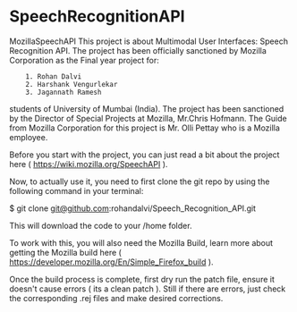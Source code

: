 # SpeechRecognitionAPI
MozillaSpeechAPI
This project is about Multimodal User Interfaces: Speech Recognition API.
The project has been officially sanctioned by Mozilla Corporation as the Final year project for:
        
        1. Rohan Dalvi
        2. Harshank Vengurlekar
        3. Jagannath Ramesh

students of University of Mumbai (India). The project has been sanctioned by the Director of Special Projects at Mozilla, Mr.Chris Hofmann. 
The Guide from Mozilla Corporation for this project is Mr. Olli Pettay who is a Mozilla employee.

Before you start with the project, you can just read a bit about the project here ( https://wiki.mozilla.org/SpeechAPI ).

Now, to actually use it, you need to first clone the git repo by using the following command in your terminal:
  
  $ git clone git@github.com:rohandalvi/Speech_Recognition_API.git

This will download the code to your /home folder.

To work with this, you will also need the Mozilla Build, learn more about getting the Mozilla build here ( https://developer.mozilla.org/En/Simple_Firefox_build ).

Once the build process is complete, first dry run the patch file, ensure it doesn't cause errors ( its a clean patch ). 
Still if there are errors, just check the corresponding .rej files and make desired corrections.
